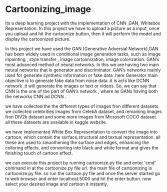 # Cartoonizing_image

Its a deep learning project with the implementation of CNN ,GAN, Whitebox Representation. In this project we have to upload a picture as a input, once you upload and hit the cartoonize button, then it will perform the model and display the cartoonized picture.

In this project we have used the GAN (Generative Adversial Network),GAN has been widely used in conditional image generation tasks, such as image inpainting , style transfer , image cartoonization, image colorization. GAN’s most advanced method of neural networks. In this we are having two main neural networks that is generator and discriminator. GAN’s networks mainly used for generate synthetic information or fake data .here Generator main objective is to generate fake data from noise data .it is acts like DCNN network ,it will generate the images or text or videos. So, we can say that CNN is the one of the part of GAN’s network , where as GANs having both the networks CNN ad DCNN .

we have collected the the different types of images fron different datasets. we collected celebrities images from CelebA dataset, and remaining images fron DIV2k dataset and some more images from Microsoft COCO dataset. all these datasets are available in kaggle website.

we have implemented White Box Representation to convert the image into cartoon, which contain the surface,structural and textual representation. all these are used to smoothening the surface and edges, enhancing the colloring effects, and converting into black and white format and gives the finishing touch of cartoon effect.

we can execute this project by running cartoonize.py file and enter 'cmd' command in at the cartoonize.py file url. the main file of cartoonizing is cartoonize.py file. so run the cartoon.py file and once the server started go to web browser and enter localhost:5000 and hit the enter button. now select your desired image and cartoon it instantly. 
